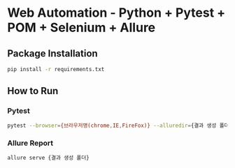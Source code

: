 # Web Automation - Python + Pytest + POM + Selenium + Allure

## Package Installation

```sh
pip install -r requirements.txt
```

## How to Run
### Pytest

```sh
pytest --browser={브라우저명(chrome,IE,FireFox)} --alluredir={결과 생성 폴더} --id={user.id} --password={user.password}
```

### Allure Report

```sh
allure serve {결과 생성 폴더}
```
